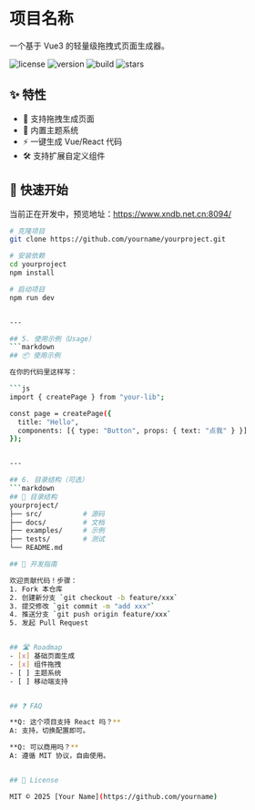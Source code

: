 # 项目名称

一个基于 Vue3 的轻量级拖拽式页面生成器。

![license](https://img.shields.io/github/license/xxx/xxx)
![version](https://img.shields.io/github/package-json/v/xxx/xxx)
![build](https://img.shields.io/github/actions/workflow/status/xxx/xxx/ci.yml)
![stars](https://img.shields.io/github/stars/xxx/xxx)


## ✨ 特性
- 🚀 支持拖拽生成页面
- 🎨 内置主题系统
- ⚡ 一键生成 Vue/React 代码
- 🛠️ 支持扩展自定义组件

## 🚀 快速开始
当前正在开发中，预览地址：https://www.xndb.net.cn:8094/
```bash
# 克隆项目
git clone https://github.com/yourname/yourproject.git

# 安装依赖
cd yourproject
npm install

# 启动项目
npm run dev


---

## 5. 使用示例（Usage）
```markdown
## 📦 使用示例

在你的代码里这样写：

```js
import { createPage } from "your-lib";

const page = createPage({
  title: "Hello",
  components: [{ type: "Button", props: { text: "点我" } }]
});


---

## 6. 目录结构（可选）
```markdown
## 📂 目录结构
yourproject/
├── src/          # 源码
├── docs/         # 文档
├── examples/     # 示例
├── tests/        # 测试
└── README.md

## 🤝 开发指南

欢迎贡献代码！步骤：
1. Fork 本仓库
2. 创建新分支 `git checkout -b feature/xxx`
3. 提交修改 `git commit -m "add xxx"`
4. 推送分支 `git push origin feature/xxx`
5. 发起 Pull Request


## 🛣️ Roadmap
- [x] 基础页面生成
- [x] 组件拖拽
- [ ] 主题系统
- [ ] 移动端支持


## ❓ FAQ

**Q: 这个项目支持 React 吗？**  
A: 支持，切换配置即可。

**Q: 可以商用吗？**  
A: 遵循 MIT 协议，自由使用。


## 📄 License

MIT © 2025 [Your Name](https://github.com/yourname)
